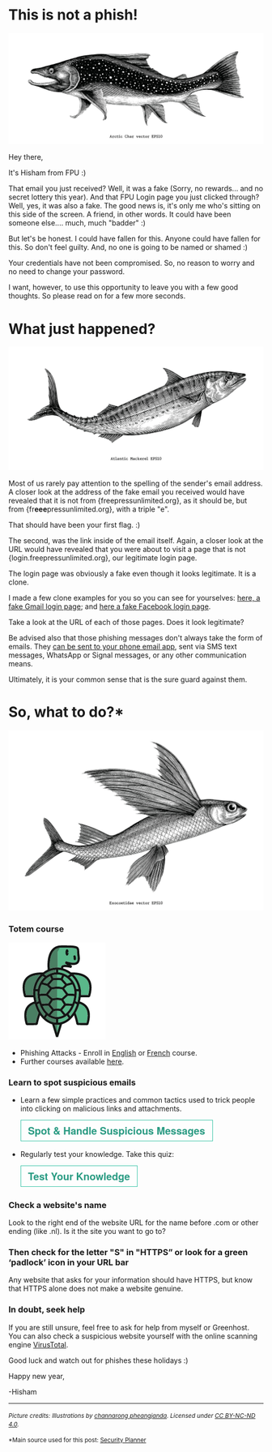 # This is not a phish!
![](media/pictures/Char.jpg)

Hey there,

It's Hisham from FPU :)

That email you just received? Well, it was a fake (Sorry, no rewards... and no secret lottery this year). And that FPU Login page you just clicked through? Well, yes, it was also a fake. The good news is, it's only me who's sitting on this side of the screen. A friend, in other words. It could have been someone else.... much, much "badder" :)

But let's be honest. I could have fallen for this. Anyone could have fallen for this. So don't feel guilty. And, no one is going to be named or shamed :)

Your credentials have not been compromised. So, no reason to worry and no need to change your password.

I want, however, to use this opportunity to leave you with a few good thoughts. So please read on for a few more seconds.

# What just happened?
![](media/pictures/Mackerel.jpg)

Most of us rarely pay attention to the spelling of the sender's email address. A closer look at the address of the fake email you received would have revealed that it is not from {freepressunlimited.org}, as it should be, but from {fr**eee**pressunlimited.org}, with a triple "e".

That should have been your first flag. :)

The second, was the link inside of the email itself. Again, a closer look at the URL would have revealed that you were about to visit a page that is not {login.freepressunlimited.org}, our legitimate login page. 

The login page was obviously a fake even though it looks legitimate. It is a clone.

I made a few clone examples for you so you can see for yourselves: <a href="https://almiraat.github.io/goFPU/Gmail.login/" target="_blank">here, a fake Gmail login page</a>; and <a href="https://almiraat.github.io/goFPU/Facebook/" target="_blank">here a fake Facebook login page</a>. 

Take a look at the URL of each of those pages. Does it look legitimate?


Be advised also that those phishing messages don't always take the form of emails. They <a href="https://www.nytimes.com/2017/09/14/technology/personaltech/spotting-the-phish-in-a-sea-of-email.html" target="_blank">can be sent to your phone email app</a>, sent via SMS text messages, WhatsApp or Signal messages, or any other communication means. 

Ultimately, it is your common sense that is the sure guard against them.

# So, what to do?*
![](media/pictures/exo.jpg)

### Totem course

![](media/pictures/totem.png)

- Phishing Attacks - Enroll in [English](https://learn.totem-project.org/courses/course-v1:Totem+TP_PM_001+course/about) or [French](https://learn.totem-project.org/courses/course-v1:Totem+TP_PM_FR001+cours/about) course.
- Further courses available [here](https://totem-project.org/).

### Learn to spot suspicious emails
- Learn a few simple practices and common tactics used to trick people into clicking on malicious links and attachments.
    
    <a href="https://www.johnscottrailton.com/jsrs-digital-security-low-hanging-fruit/#safer-emails" target="_blank">![button](media/pictures/spotbutton.png)</a>

- Regularly test your knowledge. Take this quiz:
    
    <a href="https://phishingquiz.withgoogle.com/?hl=en" target="_blank">![button](media/pictures/testknowledge.png)</a>

### Check a website's name
Look to the right end of the website URL for the name before .com or other ending (like .nl). Is it the site you want to go to?

### Then check for the letter "S" in "HTTPS” or look for a green ‘padlock’ icon in your URL bar

Any website that asks for your information should have HTTPS, but know that HTTPS alone does not make a website genuine.

### In doubt, seek help

If you are still unsure, feel free to ask for help from myself or Greenhost. You can also check a suspicious website yourself with the online scanning engine <a href="https://www.virustotal.com/gui/home/url" target="_blank">VirusTotal</a>.

Good luck and watch out for phishes these holidays :)

Happy new year,

-Hisham

-----------------------
<small>*Picture credits: Illustrations by <a href="https://www.behance.net/ohm34171958" target="_blank">channarong pheangjanda</a>. Licensed under <a href="https://creativecommons.org/licenses/by-nc-nd/4.0/?ref=ccsearch&atype=rich" target="_blank">CC BY-NC-ND 4.0</a>.*</small>

<small>*Main source used for this post: <a href="https://securityplanner.org/#/" target="_blank">Security Planner</a></small>

